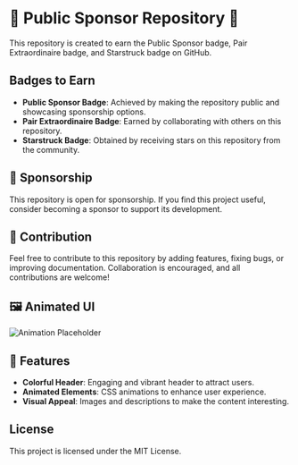 # 🌟 Public Sponsor Repository 🌟

This repository is created to earn the Public Sponsor badge, Pair Extraordinaire badge, and Starstruck badge on GitHub.

## Badges to Earn
- **Public Sponsor Badge**: Achieved by making the repository public and showcasing sponsorship options.
- **Pair Extraordinaire Badge**: Earned by collaborating with others on this repository.
- **Starstruck Badge**: Obtained by receiving stars on this repository from the community.

## 🎨 Sponsorship
This repository is open for sponsorship. If you find this project useful, consider becoming a sponsor to support its development.

## 🎉 Contribution
Feel free to contribute to this repository by adding features, fixing bugs, or improving documentation. Collaboration is encouraged, and all contributions are welcome!

## 🖼️ Animated UI
![Animation Placeholder](images/animation-placeholder.png)

## 🚀 Features
- **Colorful Header**: Engaging and vibrant header to attract users.
- **Animated Elements**: CSS animations to enhance user experience.
- **Visual Appeal**: Images and descriptions to make the content interesting.

## License
This project is licensed under the MIT License.
